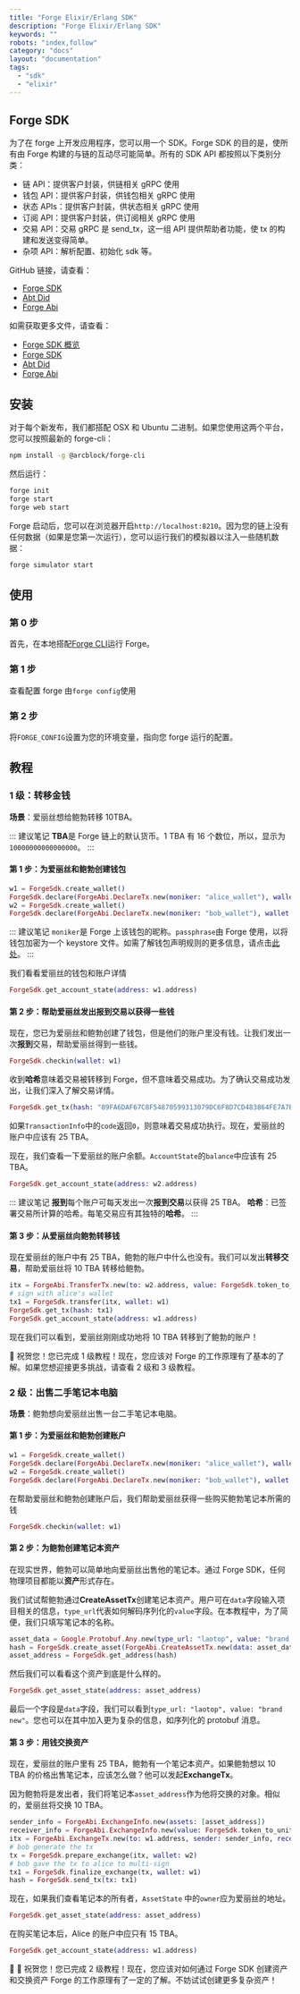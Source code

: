 ```yaml
---
title: "Forge Elixir/Erlang SDK"
description: "Forge Elixir/Erlang SDK"
keywords: ""
robots: "index,follow"
category: "docs"
layout: "documentation"
tags:
  - "sdk"
  - "elixir"
---
```


## Forge SDK

为了在 forge 上开发应用程序，您可以用一个 SDK。Forge SDK 的目的是，使所有由 Forge 构建的与链的互动尽可能简单。所有的 SDK API 都按照以下类别分类：

- 链 API：提供客户封装，供链相关 gRPC 使用
- 钱包 API：提供客户封装，供钱包相关 gRPC 使用
- 状态 APIs：提供客户封装，供状态相关 gRPC 使用
- 订阅 API：提供客户封装，供订阅相关 gRPC 使用
- 交易 API：交易 gRPC 是 send_tx，这一组 API 提供帮助者功能，使 tx 的构建和发送变得简单。
- 杂项 API：解析配置、初始化 sdk 等。

GitHub 链接，请查看：

- [Forge SDK](https://github.com/ArcBlock/forge-elixir-sdk)
- [Abt Did](https://github.com/ArcBlock/abt-did-elixir)
- [Forge Abi](https://github.com/ArcBlock/forge-abi)

如需获取更多文件，请查看：

- [Forge SDK 概览](https://docs.arcblock.io/forge/latest/sdk/)
- [Forge SDK](https://hexdocs.pm/forge_sdk/ForgeSdk.html)
- [Abt Did](https://hexdocs.pm/abt_did_elixir/AbtDid.html)
- [Forge Abi](https://hexdocs.pm/forge_abi/ForgeAbi.html)

## 安装

对于每个新发布，我们都搭配 OSX 和 Ubuntu 二进制。如果您使用这两个平台，您可以按照最新的 forge-cli：

```bash
npm install -g @arcblock/forge-cli
```

然后运行：

```bash
forge init
forge start
forge web start
```

Forge 启动后，您可以在浏览器开启`http://localhost:8210`。因为您的链上没有任何数据（如果是您第一次运行），您可以运行我们的模拟器以注入一些随机数据：

```bash
forge simulator start
```

## 使用

### 第 0 步

首先，在本地搭配[Forge CLI](../../tools/forge_cli)运行 Forge。

### 第 1 步

查看配置 forge 由`forge config`使用

### 第 2 步

将`FORGE_CONFIG`设置为您的环境变量，指向您 forge 运行的配置。

## 教程

### 1 级：转移金钱

**场景**：爱丽丝想给鲍勃转移 10TBA。

::: 建议笔记
**TBA**是 Forge 链上的默认货币。1 TBA 有 16 个数位，所以，显示为`10000000000000000`。
:::

#### 第 1 步：为爱丽丝和鲍勃创建钱包

```elixir
w1 = ForgeSdk.create_wallet()
ForgeSdk.declare(ForgeAbi.DeclareTx.new(moniker: "alice_wallet"), wallet: w1)
w2 = ForgeSdk.create_wallet()
ForgeSdk.declare(ForgeAbi.DeclareTx.new(moniker: "bob_wallet"), wallet: w2)
```

::: 建议笔记
`moniker`是 Forge 上该钱包的昵称。`passphrase`由 Forge 使用，以将钱包加密为一个 keystore 文件。如需了解钱包声明规则的更多信息，请点击[此处](../intro/concepts)。
:::

我们看看爱丽丝的钱包和账户详情

```elixir
ForgeSdk.get_account_state(address: w1.address)
```

#### 第 2 步：帮助爱丽丝发出报到交易以获得一些钱

现在，您已为爱丽丝和鲍勃创建了钱包，但是他们的账户里没有钱。让我们发出一次**报到**交易，帮助爱丽丝得到一些钱。

```elixir
ForgeSdk.checkin(wallet: w1)
```

收到**哈希**意味着交易被转移到 Forge，但不意味着交易成功。为了确认交易成功发出，让我们深入了解交易详情。

```elixir
ForgeSdk.get_tx(hash: "89FA6DAF67C8F54870599313079DC6F8D7CD483864FE7A7BCDFB9DF4D8ECDAD1")
```

如果`TransactionInfo`中的`code`返回`0`，则意味着交易成功执行。现在，爱丽丝的账户中应该有 25 TBA。

现在，我们查看一下爱丽丝的账户余额。`AccountState`的`balance`中应该有 25 TBA。

```elixir
ForgeSdk.get_account_state(address: w2.address)
```

::: 建议笔记
**报到**每个账户可每天发出一次**报到交易**以获得 25 TBA。
**哈希**：已签署交易所计算的哈希。每笔交易应有其独特的**哈希**。
:::

#### 第 3 步：从爱丽丝向鲍勃转移钱

现在爱丽丝的账户中有 25 TBA，鲍勃的账户中什么也没有。我们可以发出**转移交易**，帮助爱丽丝将 10 TBA 转移给鲍勃。

```elixir
itx = ForgeAbi.TransferTx.new(to: w2.address, value: ForgeSdk.token_to_unit(10))
# sign with alice's wallet
tx1 = ForgeSdk.transfer(itx, wallet: w1)
ForgeSdk.get_tx(hash: tx1)
ForgeSdk.get_account_state(address: w1.address)
```

现在我们可以看到，爱丽丝刚刚成功地将 10 TBA 转移到了鲍勃的账户！

🎉 祝贺您！您已完成 1 级教程！现在，您应该对 Forge 的工作原理有了基本的了解。如果您想迎接更多挑战，请查看 2 级和 3 级教程。

### 2 级：出售二手笔记本电脑

**场景**：鲍勃想向爱丽丝出售一台二手笔记本电脑。

#### 第 1 步：为爱丽丝和鲍勃创建账户

```elixir
w1 = ForgeSdk.create_wallet()
ForgeSdk.declare(ForgeAbi.DeclareTx.new(moniker: "alice_wallet"), wallet: w1)
w2 = ForgeSdk.create_wallet()
ForgeSdk.declare(ForgeAbi.DeclareTx.new(moniker: "bob_wallet"), wallet: w2)
```

在帮助爱丽丝和鲍勃创建账户后，我们帮助爱丽丝获得一些购买鲍勃笔记本所需的钱

```elixir
ForgeSdk.checkin(wallet: w1)
```

#### 第 2 步：为鲍勃创建笔记本资产

在现实世界，鲍勃可以简单地向爱丽丝出售他的笔记本。通过 Forge SDK，任何物理项目都能以**资产**形式存在。

我们试试帮鲍勃通过**CreateAssetTx**创建笔记本资产。用户可在`data`字段输入项目相关的信息，`type_url`代表如何解码序列化的`value`字段。在本教程中，为了简便，我们只填写笔记本的名称。

```elixir
asset_data = Google.Protobuf.Any.new(type_url: "laotop", value: "brand new")
hash = ForgeSdk.create_asset(ForgeAbi.CreateAssetTx.new(data: asset_data), wallet: w2)
asset_address = ForgeSdk.get_address(hash)
```

然后我们可以看看这个资产到底是什么样的。

```elixir
ForgeSdk.get_asset_state(address: asset_address)
```

最后一个字段是`data`字段，我们可以看到`type_url: "laotop", value: "brand new"`。您也可以在其中加入更为复杂的信息，如序列化的 protobuf 消息。

#### 第 3 步：用钱交换资产

现在，爱丽丝的账户里有 25 TBA，鲍勃有一个笔记本资产。如果鲍勃想以 10 TBA 的价格出售笔记本，应该怎么做？他可以发起**ExchangeTx**。

因为鲍勃将是发出者，我们将笔记本`asset_address`作为他将交换的对象。相似的，爱丽丝将交换 10 TBA。

```elixir
sender_info = ForgeAbi.ExchangeInfo.new(assets: [asset_address])
receiver_info = ForgeAbi.ExchangeInfo.new(value: ForgeSdk.token_to_unit(10))
itx = ForgeAbi.ExchangeTx.new(to: w1.address, sender: sender_info, receiver: receiver_info)
# bob generate the tx
tx = ForgeSdk.prepare_exchange(itx, wallet: w2)
# bob gave the tx to alice to multi-sign
tx1 = ForgeSdk.finalize_exchange(tx, wallet: w1)
hash = ForgeSdk.send_tx(tx: tx1)
```

现在，如果我们查看笔记本的所有者，`AssetState` 中的`owner`应为爱丽丝的地址。

```elixir
ForgeSdk.get_asset_state(address: asset_address)
```

在购买笔记本后，Alice 的账户中应只有 15 TBA。

```elixir
ForgeSdk.get_account_state(address: w1.address)
```

🎉 🎉 祝贺您！您已完成 2 级教程！现在，您应该对如何通过 Forge SDK 创建资产和交换资产 Forge 的工作原理有了一定的了解。不妨试试创建更多复杂资产！

<!--stackedit_data:
eyJoaXN0b3J5IjpbLTkzMDQ3MTU5MywxMjkyMTkyMDIwLDEwMD
AxNjkzNTIsMTQyNDMwMjI4NywtMTg4MDAwNDU3OSwzNDg5Njk0
MDcsNzcyMTQ5NDM1XX0=
-->
